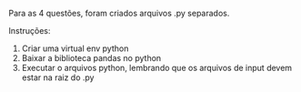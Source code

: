 Para as 4 questões, foram criados arquivos .py separados.

Instruções:

1. Criar uma virtual env python
2. Baixar a biblioteca pandas no python
3. Executar o arquivos python, lembrando que os arquivos de input devem estar na raiz do .py
